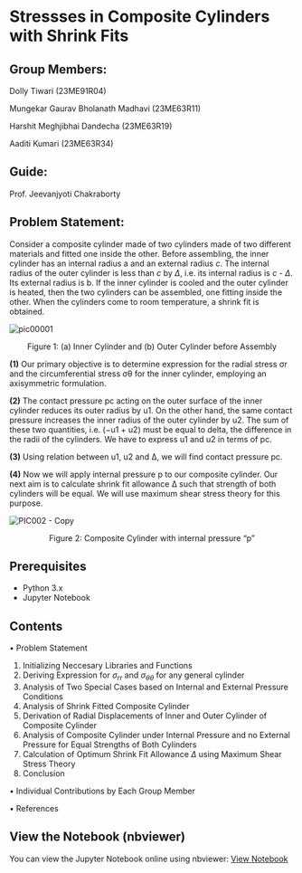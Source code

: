 # Stressses in Composite Cylinders with Shrink Fits

## Group Members:
Dolly Tiwari (23ME91R04)

Mungekar Gaurav Bholanath Madhavi (23ME63R11)

Harshit Meghjibhai Dandecha (23ME63R19)

Aaditi Kumari (23ME63R34)

## Guide:
Prof. Jeevanjyoti Chakraborty

## __Problem Statement:__

Consider a composite cylinder made of two cylinders made of two different materials and fitted one inside the other. Before assembling, the inner cylinder has an internal radius a and an external radius $c$. The internal radius of the outer cylinder is less than $c$ by $\Delta$, i.e. its internal radius is $c$ - $\Delta$. Its external radius is b. If the inner cylinder is cooled and the outer cylinder is heated, then the two cylinders can be assembled, one fitting inside the other. When the cylinders come to room temperature, a shrink fit is obtained.

![pic00001](https://github.com/user-attachments/assets/ee192a91-c837-4708-b27c-5080830fdd7f)

<p align="center">
    Figure 1: (a) Inner Cylinder and (b) Outer Cylinder before Assembly
</p>

__(1)__ Our primary objective is to determine expression for the radial stress σr and the circumferential stress σθ for the inner cylinder, employing an axisymmetric formulation.

__(2)__ The contact pressure pc acting on the outer surface of the inner cylinder reduces its outer radius by u1. On the other hand, the same contact pressure increases the inner radius of the outer cylinder by u2. The sum of these two quantities, i.e. (−u1 + u2) must be equal to delta, the difference in the radii of the cylinders. We have to express u1 and u2 in terms of pc.

__(3)__ Using relation between u1, u2 and Δ, we will find contact pressure pc.

__(4)__ Now we will apply internal pressure p to our composite cylinder. Our next aim is to calculate shrink fit allowance Δ such that strength of both cylinders will be equal. We will use maximum shear stress theory for this purpose.

![PIC002 - Copy](https://github.com/user-attachments/assets/82d057e7-f5a5-458a-8b6f-074dd3ea85bd)

<p align="center">
    Figure 2: Composite Cylinder with internal pressure “p”
</p>

## Prerequisites
- Python 3.x
- Jupyter Notebook

## Contents
• Problem Statement
  1. Initializing Neccesary Libraries and Functions
  2. Deriving Expression for $\sigma_{rr}$ and $\sigma_{\theta\theta}$ for any general cylinder
  3. Analysis of Two Special Cases based on Internal and External Pressure Conditions
  4. Analysis of Shrink Fitted Composite Cylinder
  5. Derivation of Radial Displacements of Inner and Outer Cylinder of Composite Cylinder
  6. Analysis of Composite Cylinder under Internal Pressure and no External Pressure for Equal Strengths of Both Cylinders
  7. Calculation of Optimum Shrink Fit Allowance $\Delta$ using Maximum Shear Stress Theory
  8. Conclusion

• Individual Contributions by Each Group Member

• References

## View the Notebook (nbviewer)
You can view the Jupyter Notebook online using nbviewer: [View Notebook](https://nbviewer.org/github/LastElectron/Stresses-in-Composite-Cylinders-with-Shrink-Fits/blob/b36340046e4bdb1731463d3e04bfdf30424cf4c6/Term%20Project%20Submission%20-%20Group%205.ipynb)
